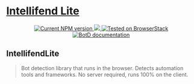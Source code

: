 
<p align="center">
  <a href="https://maximussoft.com">
    <h1 style="font-size: 28px">Intellifend Lite</h1>
  </a>
</p>
<p align="center">
  <a href="https://www.npmjs.com/package/@intellifend/intellifendlite">
    <img src="https://img.shields.io/npm/v/@intellifend/intellifendlite.svg" alt="Current NPM version">
  </a>
   <a href="https://opensource.org/licenses/MIT">
    <img src="https://img.shields.io/:license-mit-blue.svg?style=flat"/>
  </a>
  <a href="https://www.browserstack.com/screenshots/42e77ccc88f91c3b0ba9c5b59fb85e5fbbf6e054">
    <img src="https://img.shields.io/badge/browserstack-tested-brightgreen" alt="Tested on BrowserStack">
  </a>
  <a href="#">
    <img src="https://img.shields.io/badge/-Documentation-green" alt="BotD documentation">
  </a>
</p>

## IntellifendLite
> Bot detection library that runs in the browser. Detects automation tools and frameworks. No server required, runs 100% on the client.
